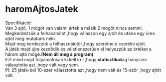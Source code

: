 # haromAjtosJatek
Specifikáció:
<br>
Van 3 ajtó, 1 mögöt van valami érték a másik 2 mögöt nincs semmi.
<br>
Megkérdezzük a felhasználót ,hogy válaszon egy ajtót és utána egy üres ajtót meg mutatunk neki.
<br>
Majd meg kerdezzük a felhasználotöl ,hogy szeretne e cserélni ajtót.
<br>
A játék majd újra kezdődik és véletlenszerüen el helyezzük az értéket a három ajtó mögé.**(Nem áll meg a program)**
<br>
Ezt mind majd folyamatosan ki kell írni ,hogy **statisztika**ilag hányszor választotta azt ,hogy vált vagy sem.
<br>
Pl: 25 játék-bol 10-szer választotta azt ,hogy nem vált és 15-ször ,hogy ajtót vált.
